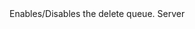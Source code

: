 <function name="EnableDeleteQueue" parent="IPhysicsEnvironment" type="classfunc">
	<description>
		Enables/Disables the delete queue.
	</description>
	<realm>Server</realm>
	<args>
		<arg name="deleteQueue" type="bool"></arg>
	</args>
	<rets>
	</rets>
</function>